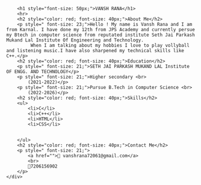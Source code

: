 <!DOCTYPE html>
<html lang="en">
<head>
    <meta charset="UTF-8">
    <meta name="viewport" content="width=device-width, initial-scale=1.0">
    <title>VANSH Profile</title>
    <a href="http://127.0.0.1:5500/vansh.html"></a>
</head>
<body>
    <div>
        
        <h1 style="font-size: 50px;">VANSH RANA</h1>
        <hr>
        <h2 style="color: red; font-size: 40px;">About Me</h2>
        <p style=" font-size: 23;">Hello ! My name is Vansh Rana and I am from Karnal. I have done my 12th from JPS Academy and currently persue my Btech in computer science from reputated institute Seth Jai Parkash Mukand Lal Institute Of Engineering and Technology.
             When I am talking about my hobbies I love to play vollyball and listening music.I have also sharpened my technical skills like C++.</p>
        <h2 style="color: red; font-size: 40px;">Education</h2>
        <p style=" font-size: 21;">SETH JAI PARKASH MUKAND LAL Institute OF ENGG. AND TECHNOLOGY</p>
        <p style=" font-size: 21;">Higher secondary <br>
            (2021-2022)</p>
        <p style=" font-size: 21;">Pursue B.Tech in Computer Science <br>
            (2022-2026)</p>   
        <h2 style="color: red; font-size: 40px;">Skills</h2>
        <ul>
            <li>C</li>
            <li>C++</li>
            <li>HTML</li>
            <li>CSS</li>

            
        </ul>
        <h2 style="color: red; font-size: 40px;">Contact Me</h2>
        <p style=" font-size: 21;">
            <a href="">📩 vanshrana72061@gmail.com</a>        
            <br>
            📲7206156902
        </p>      
    </div>
</body>
</html>

